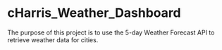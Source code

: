 # cHarris_Weather_Dashboard
The purpose of this project is to use the 5-day Weather Forecast API to retrieve weather data for cities. 
